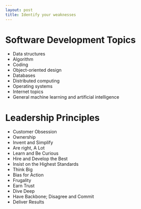 ```yaml
---
layout: post
title: Identify your weaknesses
---
```


# Software Development Topics

- Data structures
- Algorithm
- Coding
- Object-oriented design
- Databases
- Distributed computing
- Operating systems
- Internet topics
- General machine learning and artificial intelligence

# Leadership Principles

- Customer Obsession
- Ownership
- Invent and Simplify
- Are right, A Lot
- Learn and Be Curious
- Hire and Develop the Best
- Insist on the Highest Standards
- Think Big
- Bias for Action
- Frugality
- Earn Trust
- Dive Deep
- Have Backbone; Disagree and Commit
- Deliver Results
